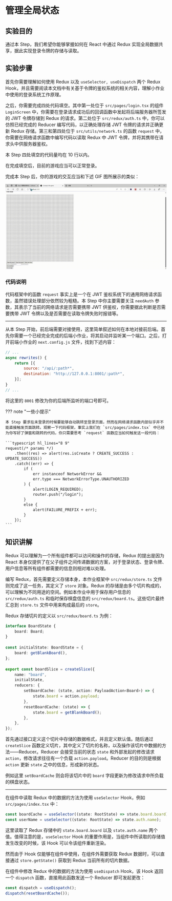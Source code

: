 # 管理全局状态

## 实验目的

通过本 Step，我们希望你能够掌握如何在 React 中通过 Redux 实现全局数据共享，据此实现登录令牌的存储与读取。

## 实验步骤

首先你需要理解如何使用 Redux 以及 `useSelector, useDispatch` 两个 Redux Hook，并且需要阅读本文档中有关基于令牌的鉴权系统的相关内容，理解小作业中使用的登录系统工作原理。

之后，你需要完成四处代码填空。其中第一处位于 `src/pages/login.tsx` 的组件 `LoginScreen` 中，你需要在登录请求成功后的回调函数中发起将后端服务器所签发的 JWT 令牌存储到 Redux 的请求。第二处位于 `src/redux/auth.ts` 中，你可以仿照已经完成的 Reducer 编写代码，以正确处理存储 JWT 令牌的请求并正确更新 Redux 存储。第三和第四处位于 `src/utils/network.ts` 的函数 `request` 中，你需要在网络请求函数中编写代码以读取 Redux 中 JWT 令牌，并将其携带在请求头中供服务器鉴权。

本 Step 四处填空的代码量均在 10 行以内。

在完成填空后，目前的游戏应当可以正常登录。

完成本 Step 后，你的游戏的交互应当和下述 GIF 图所展示的类似：

![](../../static/react/step4-demo.gif)

### 代码说明

代码框架中的函数 `request` 事实上是一个在 JWT 鉴权系统下的通用网络请求函数，虽然错误处理部分依然较为粗糙。本 Step 中你主要需要关注 `needAuth` 参数，其表示了当前的网络请求是否需要携带 JWT 供鉴权，你需要据此判断是否需要携带 JWT 令牌以及是否需要在读取令牌失败时报错等。

---

从本 Step 开始，前后端需要对接使用，这里简单叙述如何在本地对接前后端。首先你需要一个已经完全完成的后端小作业，将其启动并监听某一个端口。之后，打开前端小作业的 `next.config.js` 文件，找到下述内容：

```javascript
// ...
async rewrites() {
    return [{
        source: "/api/:path*",
        destination: "http://127.0.0.1:8001/:path*",
    }];
}
// ...
```

将这里的 `8001` 修改为你的后端所监听的端口号即可。

??? note "一些小提示"

    本 Step 要求在未登录的时候要能够自动跳转至登录页面，然而在网络请求函数内部似乎并不能直接触发页面跳转。观察一下代码框架，事实上我们在 `src/pages/index.tsx` 中已经为你写好了弹窗和跳转的代码，你只需要思考 `request` 函数应当如何触发这一段代码：

    ```typescript hl_lines="8 9"
    request(/* params */)
        .then((res) => alert(res.isCreate ? CREATE_SUCCESS : UPDATE_SUCCESS))
        .catch((err) => {
            if (
                err instanceof NetworkError &&
                err.type === NetworkErrorType.UNAUTHORIZED
            ) {
                alert(LOGIN_REQUIRED);
                router.push("/login");
            }
            else {
                alert(FAILURE_PREFIX + err);
            }
        });
    ```

## 知识讲解

Redux 可以理解为一个所有组件都可以访问和操作的存储，Redux 的提出是因为 React 本身仅提供了在父子组件之间传递数据的方案，对于登录状态、登录令牌、用户信息等所有组件都需要的信息则相对难以处理。

编写 Redux，首先需要定义存储本身，本作业框架中 `src/redux/store.ts` 文件则完成了这一任务，其定义了 `store` 对象。Redux 的存储是由多个切片构成的，可以理解为不同用途的空间。例如本作业中用于保存用户信息的 `src/redux/auth.ts` 和临时保存棋盘信息的 `src/redux/board.ts`。这些切片最终汇总到 `store.ts` 文件中用来构成最后的 `store`。

Redux 存储切片的定义以 `src/redux/board.ts` 为例：

```typescript
interface BoardState {
    board: Board;
}

const initialState: BoardState = {
    board: getBlankBoard(),
};

export const boardSlice = createSlice({
    name: "board",
    initialState,
    reducers: {
        setBoardCache: (state, action: PayloadAction<Board>) => {
            state.board = action.payload;
        },
        resetBoardCache: (state) => {
            state.board = getBlankBoard();
        },
    },
});
```

首先通过接口定义这个切片中存储的数据格式，并且定义默认值。随后通过 `createSlice` 函数定义切片，其中定义了切片的名称，以及操作该切片中数据的方法——Reducer。Reducer 会接受当前的状态 `state` 和外部发起的修改请求 `action`，修改请求往往有一个负载 `action.payload`。Reducer 的目的则是根据 `action` 更新 `state` 之中的信息，形成新的状态。

例如这里 `setBoardCache` 则会将该切片中的 `board` 字段更新为修改请求中所负载的棋盘状态。

---

在组件中读取 Redux 中的数据的方法为使用 `useSelector` Hook，例如 `src/pages/index.tsx` 中：

```typescript
const boardCache = useSelector((state: RootState) => state.board.board);
const userName = useSelector((state: RootState) => state.auth.name);
```

这里读取了 Redux 存储中的 `state.board.board` 以及 `state.auth.name` 两个值。值得注意的是，`useSelector` Hook 的重要作用是，当组件中所读取的存储值发生改变的时候，该 Hook 可以令该组件重新渲染。

然而由于 Hook 仅能够在组件中使用，在组件外需要获取 Redux 数据时，可以直接通过 `store.getState()` 获取到 Redux 当前所有的切片数据。

在组件中修改 Redux 中的数据的方法为使用 `useDispatch` Hook，该 Hook 返回一个 `dispatch` 函数，直接用此函数发送一个 Reducer 即可发起更改：

```typescript
const dispatch = useDispatch();
dispatch(resetBoardCache());
```